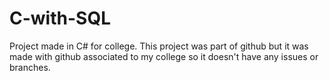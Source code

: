 # C-with-SQL
Project made in C# for college. This project was part of github but it was made with github associated to my college so it doesn't have any issues or branches.
